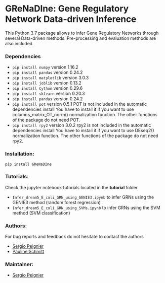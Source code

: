 # GReNaDIne: Gene Regulatory Network Data-driven Inference

This Python 3.7 package allows to infer Gene Regulatory Networks through several
Data-driven methods. Pre-processing and evaluation methods are also included.

### Dependencies

+ `pip install numpy` version 1.16.2
+ `pip install pandas` version 0.24.2
+ `pip install matplotlib` version 3.0.3
+ `pip install joblib` version 0.13.2
+ `pip install Cython` version 0.29.6
+ `pip install sklearn` version 0.20.3
+ `pip install pandas` version 0.24.2
+ `pip install pot` version 0.5.1
POT is not included in the automatic dependencies install
You have to install it if you want to use columns_matrix_OT_norm() normalization function.
The other functions of the package do not need POT.
+ `pip install rpy2` version 3.0.2
rpy2 is not included in the automatic dependencies install
You have to install it if you want to use DEseq2() normalization function.
The other functions of the package do not need rpy2.

### Installation:

`pip install GReNaDIne`

### Tutorials:

Check the jupyter notebook tutorials located in the __tutorial__ folder
+ `Infer_dream5_E_coli_GRN_using_GENIE3.ipynb` to infer GRNs using the GENIE3 method (random forest regression)
+ `Infer_dream5_E_coli_GRN_using_SVMs.ipynb` to infer GRNs using the SVM method (SVM classification)

### Authors:

For bug reports and feedback do not hesitate to contact the authors

+ [Sergio Peignier](sergio.peignier@insa-lyon.fr)
+ [Pauline Schmitt](pauline.schmitt@insa-lyon.fr)

### Maintainer:

+ [Sergio Peignier](sergio.peignier@insa-lyon.fr)
